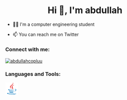 <h1 align="center">Hi 👋, I'm abdullah</h1>

- 👨‍💻	I'm a computer engineering student

- 📫 You can reach me on Twitter

<h3 align="left">Connect with me:</h3>
<p align="left">
<a href="https://twitter.com/abdullahcopluu" target="blank"><img align="center" src="https://raw.githubusercontent.com/rahuldkjain/github-profile-readme-generator/master/src/images/icons/Social/twitter.svg" alt="abdullahcopluu" height="30" width="40" /></a>
</p>

<h3 align="left">Languages and Tools:</h3>
<p align="left"> <a href="https://www.java.com" target="_blank" rel="noreferrer"> <img src="https://raw.githubusercontent.com/devicons/devicon/master/icons/java/java-original.svg" alt="java" width="40" height="40"/> </a> </p>

<!---
acoplu/acoplu is a ✨ special ✨ repository because its `README.md` (this file) appears on your GitHub profile.
You can click the Preview link to take a look at your changes.
--->
